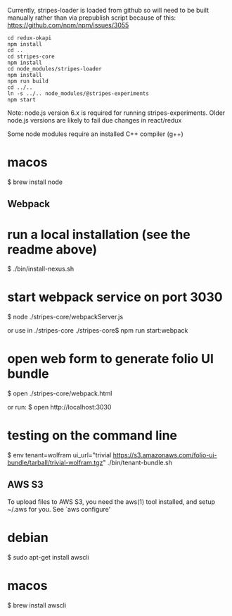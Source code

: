 Currently, stripes-loader is loaded from github so will need to be built manually rather than via prepublish script because of this:
https://github.com/npm/npm/issues/3055

    cd redux-okapi
    npm install
    cd ..
    cd stripes-core
    npm install
    cd node_modules/stripes-loader
    npm install
    npm run build
    cd ../..
    ln -s ../.. node_modules/@stripes-experiments
    npm start

Note: node.js version 6.x is required for running stripes-experiments. Older node.js 
versions are likely to fail due changes in react/redux

Some node modules require an installed C++ compiler (g++)

# macos
$ brew install node

Webpack
----------------------------------------------------
# run a local installation (see the readme above)
$ ./bin/install-nexus.sh

# start webpack service on port 3030
$ node ./stripes-core/webpackServer.js 

or use in ./stripes-core
./stripes-core$ npm run start:webpack 

# open web form to generate folio UI bundle
$ open ./stripes-core/webpack.html 

or run:
$ open http://localhost:3030

# testing on the command line
$ env tenant=wolfram ui_url="trivial https://s3.amazonaws.com/folio-ui-bundle/tarball/trivial-wolfram.tgz" ./bin/tenant-bundle.sh

AWS S3
-------------
To upload files to AWS S3, you need the aws(1) tool installed, and setup ~/.aws
for you. See `aws configure'

# debian
$ sudo apt-get install awscli
# macos
$ brew install awscli


